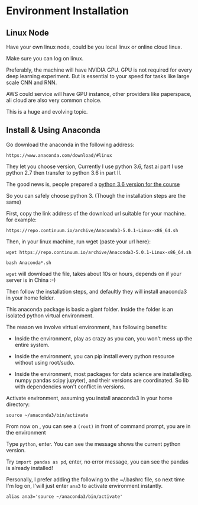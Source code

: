 # Environment Installation

## Linux Node

Have your own linux node, could be you local linux or online cloud linux.

Make sure you can log on linux.

Preferably, the machine will have NVIDIA GPU. GPU is not required for every deep learning experiment. But is essential to your speed for tasks like large scale CNN and RNN.

AWS could service will have GPU instance,  other providers like paperspace, ali cloud are also very common choice.

This is a huge and evolving topic.

## Install & Using Anaconda

Go download the anaconda in the following address:

```
https://www.anaconda.com/download/#linux
```

They let you choose version, Currently I use python 3.6, fast.ai part I use python 2.7 then transfer to python 3.6 in part II.

The good news is, people prepared a [python 3.6 version for the course](https://github.com/chanansh/course.fast.ai-pyhon-3-keras-2)

So you can safely choose python 3. (Though the installation steps are the same)

First, copy the link address of the download url suitable for your machine. for example:

```
https://repo.continuum.io/archive/Anaconda3-5.0.1-Linux-x86_64.sh
```

Then, in your linux machine, run wget (paste your url here):

```
wget https://repo.continuum.io/archive/Anaconda3-5.0.1-Linux-x86_64.sh

bash Anaconda*.sh
```

```wget``` will download the file, takes about 10s or hours, depends on if your server is in China :-)

Then follow the installation steps, and defaultly they will install anaconda3 in your home folder.

This anaconda package is basic a giant folder. Inside the folder is an isolated python virtual environment.

The reason we involve virtual environment, has following benefits:

* Inside the environment, play as crazy as you can, you won't mess up the entire system.

* Inside the environment, you can pip install every python resource without using root/sudo.

* Inside the environment, most packages for data science are installed(eg. numpy pandas scipy jupyter), and their versions are coordinated. So lib with dependencies won't conflict in versions.

Activate environment, assuming you install anaconda3 in your home directory:

```
source ~/anaconda3/bin/activate
```

From now on , you can see a ```(root)``` in front of command prompt, you are in the environment

Type ```python```, enter. You can see the message shows the current python version.

Try ```import pandas as pd```, enter, no error message, you can see the pandas is already installed!

Personally, I prefer adding the following to the ~/.bashrc file, so next time I'm log on, I'will just enter ```ana3``` to activate environment instantly.

```
alias ana3='source ~/anaconda3/bin/activate'
```